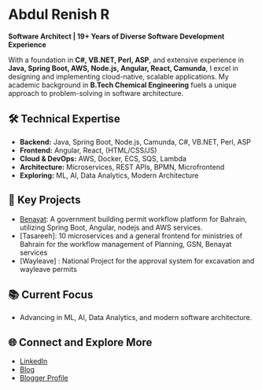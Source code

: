 # Abdul Renish R

**Software Architect | 19+ Years of Diverse Software Development Experience**

With a foundation in **C#, VB.NET, Perl, ASP**, and extensive experience in **Java, Spring Boot, AWS, Node.js, Angular, React, Camunda**, I excel in designing and implementing cloud-native, scalable applications. My academic background in **B.Tech Chemical Engineering** fuels a unique approach to problem-solving in software architecture.

## 🛠️ Technical Expertise
- **Backend:** Java, Spring Boot, Node.js, Camunda, C#, VB.NET, Perl, ASP
- **Frontend:** Angular, React, (HTML/CSS/JS)
- **Cloud & DevOps:** AWS, Docker, ECS, SQS, Lambda
- **Architecture:** Microservices, REST APIs, BPMN, Microfrontend
- **Exploring:** ML, AI, Data Analytics, Modern Architecture

## 🌟 Key Projects
- [Benayat](https://www.benayat.bh/): A government building permit workflow platform for Bahrain, utilizing Spring Boot, Angular, nodejs and AWS services.
- [Tasareeh]: 10 microservices and a general frontend for ministries of Bahrain for the workflow management of Planning, GSN, Benayat services
- [Wayleave] : National Project for the approval system for excavation and wayleave permits

## 📚 Current Focus
- Advancing in ML, AI, Data Analytics, and modern software architecture.

## 🌐 Connect and Explore More
- [LinkedIn](https://www.linkedin.com/in/abdul-renish-5a4784212/)
- [Blog](https://arenishr.blogspot.com/)
- [Blogger Profile](https://www.blogger.com/profile/17482632655061514384)
